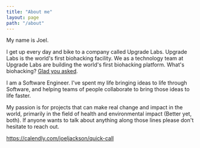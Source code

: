 ```yaml
---
title: "About me"
layout: page
path: "/about"
---
```


My name is Joel.

I get up every day and bike to a company called Upgrade Labs. Upgrade Labs is the world's first biohacking facility. We as a technology team at Upgrade Labs are building the world's first biohacking platform. What's biohacking? [Glad you asked](/posts/what-is-biohacking/).

I am a Software Engineer. I've spent my life bringing ideas to life through Software, and helping teams of people collaborate to bring those ideas to life faster.

My passion is for projects that can make real change and impact in the world, primarily in the field of health and environmental impact (Better yet, both). If anyone wants to talk about anything along those lines please don't hesitate to reach out.

https://calendly.com/joeljackson/quick-call
